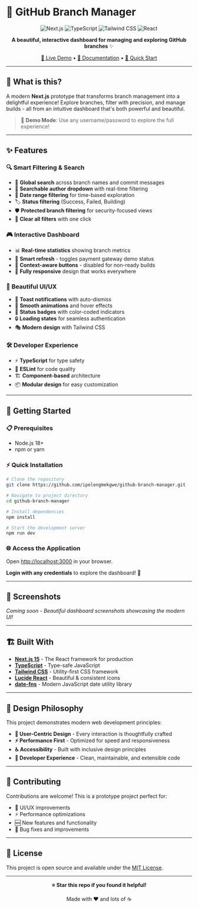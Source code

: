 # 🚀 GitHub Branch Manager

<div align="center">

![Next.js](https://img.shields.io/badge/Next.js-15.4.6-black?style=for-the-badge&logo=next.js)
![TypeScript](https://img.shields.io/badge/TypeScript-5.0-blue?style=for-the-badge&logo=typescript)
![Tailwind CSS](https://img.shields.io/badge/Tailwind_CSS-4.0-38B2AC?style=for-the-badge&logo=tailwind-css)
![React](https://img.shields.io/badge/React-19.1.0-61DAFB?style=for-the-badge&logo=react)

**A beautiful, interactive dashboard for managing and exploring GitHub branches** ✨

[🌟 Live Demo](#) • [📖 Documentation](#features) • [🚀 Quick Start](#-getting-started)

</div>

---

## 🎯 What is this?

A modern **Next.js** prototype that transforms branch management into a delightful experience! Explore branches, filter with precision, and manage builds - all from an intuitive dashboard that's both powerful and beautiful.

> 🔑 **Demo Mode**: Use any username/password to explore the full experience!

---

## ✨ Features

### 🔍 **Smart Filtering & Search**
- 🔎 **Global search** across branch names and commit messages
- 👥 **Searchable author dropdown** with real-time filtering
- 📅 **Date range filtering** for time-based exploration
- 🏷️ **Status filtering** (Success, Failed, Building)
- 🛡️ **Protected branch filtering** for security-focused views
- 🧹 **Clear all filters** with one click

### 🎮 **Interactive Dashboard**
- 📊 **Real-time statistics** showing branch metrics
- 🔄 **Smart refresh** - toggles payment gateway demo status
- 🎯 **Context-aware buttons** - disabled for non-ready builds
- 📱 **Fully responsive** design that works everywhere

### 🎨 **Beautiful UI/UX**
- 🌈 **Toast notifications** with auto-dismiss
- 💫 **Smooth animations** and hover effects
- 🎪 **Status badges** with color-coded indicators
- 🔒 **Loading states** for seamless authentication
- 🎭 **Modern design** with Tailwind CSS

### 🛠️ **Developer Experience**
- ⚡ **TypeScript** for type safety
- 🎯 **ESLint** for code quality
- 🏗️ **Component-based** architecture
- 📦 **Modular design** for easy customization

---

## 🚀 Getting Started

### 📋 Prerequisites
- Node.js 18+
- npm or yarn

### ⚡ Quick Installation

```bash
# Clone the repository
git clone https://github.com/ipelengmekgwe/github-branch-manager.git

# Navigate to project directory
cd github-branch-manager

# Install dependencies
npm install

# Start the development server
npm run dev
```

### 🌐 Access the Application

Open [http://localhost:3000](http://localhost:3000) in your browser.

**Login with any credentials** to explore the dashboard! 🎉

---

## 📸 Screenshots

*Coming soon - Beautiful dashboard screenshots showcasing the modern UI!*

---

## 🏗️ Built With

- **[Next.js 15](https://nextjs.org/)** - The React framework for production
- **[TypeScript](https://www.typescriptlang.org/)** - Type-safe JavaScript
- **[Tailwind CSS](https://tailwindcss.com/)** - Utility-first CSS framework
- **[Lucide React](https://lucide.dev/)** - Beautiful & consistent icons
- **[date-fns](https://date-fns.org/)** - Modern JavaScript date utility library

---

## 🎨 Design Philosophy

This project demonstrates modern web development principles:

- **🎯 User-Centric Design** - Every interaction is thoughtfully crafted
- **⚡ Performance First** - Optimized for speed and responsiveness
- **♿ Accessibility** - Built with inclusive design principles
- **🔧 Developer Experience** - Clean, maintainable, and extensible code

---

## 🤝 Contributing

Contributions are welcome! This is a prototype project perfect for:

- 🎨 UI/UX improvements
- ⚡ Performance optimizations
- 🆕 New features and functionality
- 🐛 Bug fixes and improvements

---

## 📝 License

This project is open source and available under the [MIT License](LICENSE).

---

<div align="center">

**⭐ Star this repo if you found it helpful!**

Made with ❤️ and lots of ☕

</div>
